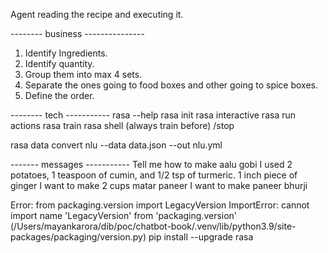Agent reading the recipe and executing it.

-------- business ---------------

1. Identify Ingredients.
2. Identify quantity.
2. Group them into max 4 sets.
3. Separate the ones going to food boxes and other going to spice boxes.
4. Define the order.


-------- tech -----------
rasa --help
rasa init
rasa interactive 
rasa run actions
rasa train
rasa shell (always train before)
/stop

rasa data convert nlu --data data.json --out nlu.yml

------- messages -----------
Tell me how to make aalu gobi
I used 2 potatoes, 1 teaspoon of cumin, and 1/2 tsp of turmeric.
1 inch piece of ginger
I want to make 2 cups matar paneer
I want to make paneer bhurji

Error:
        from packaging.version import LegacyVersion
        ImportError: cannot import name 'LegacyVersion' from 'packaging.version' (/Users/mayankarora/dib/poc/chatbot-book/.venv/lib/python3.9/site-packages/packaging/version.py)
    pip install --upgrade rasa
